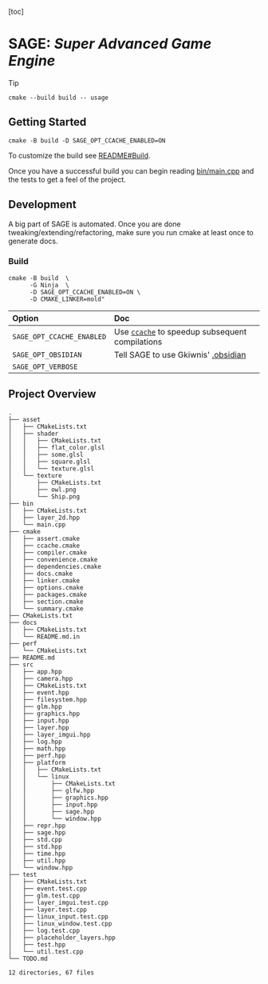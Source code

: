 [toc] <!--  At some point it will be supported by Obsidian  -->

# SAGE: *Super Advanced Game Engine*

> [!TIP]
> `cmake --build build -- usage`

## Getting Started
```
cmake -B build -D SAGE_OPT_CCACHE_ENABLED=ON
```
To customize the build see [README#Build](README.md#build).

Once you have a successful build you can begin reading [bin/main.cpp](bin/main.cpp) and the tests to get a feel of the project.

## Development
A big part of SAGE is automated. Once you are done tweaking/extending/refactoring, make sure you run cmake at least once to generate docs.

### Build
```
cmake -B build	\
      -G Ninja	\
      -D SAGE_OPT_CCACHE_ENABLED=ON	\
      -D CMAKE_LINKER=mold"
```

| Option | Doc |
|:-|:-|
|`SAGE_OPT_CCACHE_ENABLED`| Use [`ccache`](https://ccache.dev/) to speedup subsequent compilations|
|`SAGE_OPT_OBSIDIAN`| Tell SAGE to use Gkiwnis' [.obsidian](https://obsidian.md/)|
|`SAGE_OPT_VERBOSE`| |

## Project Overview
```
.
├── asset
│   ├── CMakeLists.txt
│   ├── shader
│   │   ├── CMakeLists.txt
│   │   ├── flat_color.glsl
│   │   ├── some.glsl
│   │   ├── square.glsl
│   │   └── texture.glsl
│   └── texture
│       ├── CMakeLists.txt
│       ├── owl.png
│       └── Ship.png
├── bin
│   ├── CMakeLists.txt
│   ├── layer_2d.hpp
│   └── main.cpp
├── cmake
│   ├── assert.cmake
│   ├── ccache.cmake
│   ├── compiler.cmake
│   ├── convenience.cmake
│   ├── dependencies.cmake
│   ├── docs.cmake
│   ├── linker.cmake
│   ├── options.cmake
│   ├── packages.cmake
│   ├── section.cmake
│   └── summary.cmake
├── CMakeLists.txt
├── docs
│   ├── CMakeLists.txt
│   └── README.md.in
├── perf
│   └── CMakeLists.txt
├── README.md
├── src
│   ├── app.hpp
│   ├── camera.hpp
│   ├── CMakeLists.txt
│   ├── event.hpp
│   ├── filesystem.hpp
│   ├── glm.hpp
│   ├── graphics.hpp
│   ├── input.hpp
│   ├── layer.hpp
│   ├── layer_imgui.hpp
│   ├── log.hpp
│   ├── math.hpp
│   ├── perf.hpp
│   ├── platform
│   │   ├── CMakeLists.txt
│   │   └── linux
│   │       ├── CMakeLists.txt
│   │       ├── glfw.hpp
│   │       ├── graphics.hpp
│   │       ├── input.hpp
│   │       ├── sage.hpp
│   │       └── window.hpp
│   ├── repr.hpp
│   ├── sage.hpp
│   ├── std.cpp
│   ├── std.hpp
│   ├── time.hpp
│   ├── util.hpp
│   └── window.hpp
├── test
│   ├── CMakeLists.txt
│   ├── event.test.cpp
│   ├── glm.test.cpp
│   ├── layer_imgui.test.cpp
│   ├── layer.test.cpp
│   ├── linux_input.test.cpp
│   ├── linux_window.test.cpp
│   ├── log.test.cpp
│   ├── placeholder_layers.hpp
│   ├── test.hpp
│   └── util.test.cpp
└── TODO.md

12 directories, 67 files

```

